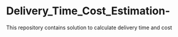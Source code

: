 # Delivery_Time_Cost_Estimation-
This repository contains solution to calculate delivery time and cost 
